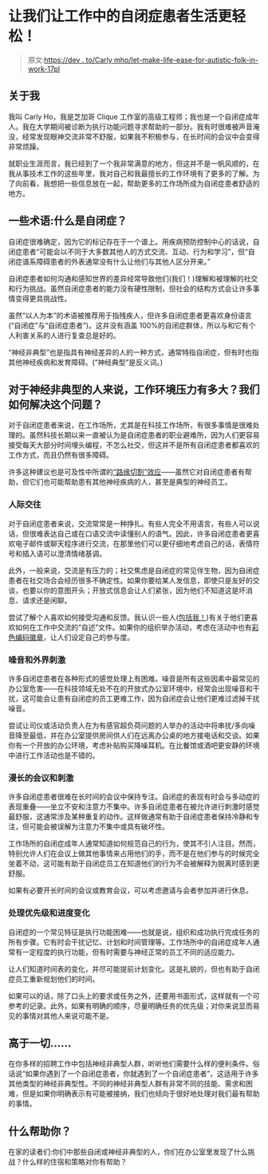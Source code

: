 # 让我们让工作中的自闭症患者生活更轻松！

> 原文:[https://dev . to/Carly mho/let-make-life-ease-for-autistic-folk-in-work-17pl](https://dev.to/carlymho/lets-make-life-easier-for-autistic-folks-at-work-17pl)

## 关于我

我叫 Carly Ho，我是芝加哥 Clique 工作室的高级工程师；我也是一个自闭症成年人。我在大学期间被诊断为执行功能问题寻求帮助的一部分。我有时很难被声音淹没，经常发现眼神交流非常不舒服，如果我不积极参与，在长时间的会议中会变得非常烦躁。

就职业生涯而言，我已经到了一个我非常满意的地方，但这并不是一帆风顺的，在我从事技术工作的这些年里，我对自己和我最擅长的工作环境有了更多的了解。为了向前看，我想把一些信息放在一起，帮助更多的工作场所成为自闭症患者舒适的地方。

## 一些术语:什么是自闭症？

自闭症很难确定，因为它的标记存在于一个谱上。用疾病预防控制中心的话说，自闭症患者“可能会以不同于大多数其他人的方式交流、互动、行为和学习”，但“自闭症谱系障碍患者的外表通常没有什么让他们与其他人区分开来。”

自闭症患者如何沟通和感知世界的差异经常导致他们(我们！)理解和被理解的社交和行为挑战。虽然自闭症患者的能力没有硬性限制，但社会的结构方式会让许多事情变得更具挑战性。

虽然“以人为本”的术语被推荐用于指残疾人，但许多自闭症患者更喜欢身份语言(“自闭症”与“自闭症患者”)。这并没有涵盖 100%的自闭症群体，所以与和它有个人利害关系的人进行复查总是好的。

“神经非典型”也是指具有神经差异的人的一种方式，通常特指自闭症，但有时也指其他神经疾病和发育障碍。(“神经典型”是反义词。)

## 对于神经非典型的人来说，工作环境压力有多大？我们如何解决这个问题？

对于自闭症患者来说，在工作场所，尤其是在科技工作场所，有很多事情是很难处理的。虽然科技长期以来一直被认为是自闭症患者的职业避难所，因为人们更容易接受每天大部分时间埋头编程，不怎么社交，但这并不是所有自闭症患者都喜欢的工作方式，而且仍然有很多障碍。

许多这种建议也是可及性中所谓的[“路缘切割”效应](https://ssir.org/articles/entry/the_curb_cut_effect)——虽然它对自闭症患者有帮助，但它们也可能帮助患有其他神经疾病的人，甚至是典型的神经员工。

### 人际交往

对于自闭症患者来说，交流常常是一种挣扎。有些人完全不用语言，有些人可以说话，但很难表达自己或在口语交流中读懂别人的语气。因此，许多自闭症患者更喜欢电子邮件或聊天程序进行交流，在那里他们可以更仔细地考虑自己的话，表情符号和插入语可以澄清情绪基调。

此外，一般来说，交流是有压力的；社交焦虑是自闭症的常见伴生物，因为自闭症患者在社交场合会经历很多不确定性。如果你要给某人发信息，即使只是友好的交谈，也要以你的意图开头；开放式信息会让人们紧张，因为他们不知道这是坏消息、请求还是闲聊。

尝试了解个人喜欢如何接受沟通和反馈。我认识一些人([包括我！](https://github.com/cmho/README/blob/master/README.md))有关于他们更喜欢如何在工作中交流的“自述”文件。如果你的组织举办活动，考虑在活动中也有[彩色编码徽章](https://autisticadvocacy.org/wp-content/uploads/2014/02/ColorCommunicationBadges.pdf)，让人们设定自己的参与度。

### 噪音和外界刺激

许多自闭症患者在各种形式的感觉处理上有困难。噪音是所有这些因素中最常见的办公室危害——在科技领域无处不在的开放式办公室环境中，经常会出现噪音和干扰，这可能会让患有自闭症的员工更难工作，因为自闭症会让他们更难过滤掉干扰噪音。

尝试让司仪或活动负责人在为有感官超负荷问题的人举办的活动中将串扰/多向噪音降至最低，并在办公室提供房间供人们在远离办公桌的地方接电话和交谈。如果你有一个开放的办公环境，考虑补贴购买降噪耳机。在比餐馆或酒吧更安静的环境中进行工作活动也是不错的。

### 漫长的会议和刺激

许多自闭症患者很难在长时间的会议中保持专注。自闭症的表现有时会与多动症的表现重叠——坐立不安和注意力不集中。许多自闭症患者在被允许进行刺激时感觉最舒服，这通常涉及某种重复的动作。这样做通常有助于自闭症患者保持冷静和专注，但可能会被误解为注意力不集中或具有破坏性。

工作场所的自闭症成年人通常知道如何规范自己的行为，使其不引人注目。然而，特别允许人们在会议上做其他事情来占用他们的手，而不是在他们参与的时候完全坐着不动，这可能有助于自闭症员工在知道他们的行为不会被解释为脱离时感到更舒服。

如果有必要开长时间的会议或教育会议，可以考虑邀请与会者参加并进行休息。

### 处理优先级和进度变化

自闭症的一个常见特征是执行功能困难——也就是说，组织和成功执行完成任务的所有步骤。它有时会干扰记忆、计划和时间管理等。工作场所中的自闭症成年人通常有一定程度的执行功能，但有时需要与神经正常的员工不同的适应能力。

让人们知道时间表的变化，并尽可能提前计划变化。这是礼貌的，但也有助于自闭症员工重新规划他们的时间。

如果可以的话，除了口头上的要求或任务之外，还要用书面形式，这样就有一个可参考的记录。此外，如果有明确的顺序，尽量明确任务的优先级；对你来说显而易见的事情对其他人来说可能不是。

## 高于一切……

在你多样的招聘工作中包括神经非典型人群，听听他们需要什么样的便利条件。俗话说“如果你遇到了一个自闭症患者，你就遇到了一个自闭症患者”，这适用于许多其他类型的神经非典型性。不同的神经非典型人群有非常不同的技能、需求和困难，但是如果你明确表示有可能被接纳，我们也倾向于很好地处理对我们最有帮助的事情。

## 什么帮助你？

在家的读者们:你们中那些自闭或神经非典型的人，你们在办公室里发现了什么挑战？什么样的住宿和策略对你有帮助？